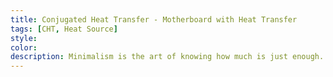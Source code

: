 ```yaml
---
title: Conjugated Heat Transfer - Motherboard with Heat Transfer
tags: [CHT, Heat Source]
style: 
color: 
description: Minimalism is the art of knowing how much is just enough. Digital minimalism applies this idea to our personal technology. It’s the key to living a focused life in an increasingly noisy world.
---
```



